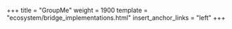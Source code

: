 +++
title = "GroupMe"
weight = 1900
template = "ecosystem/bridge_implementations.html"
insert_anchor_links = "left"
+++
